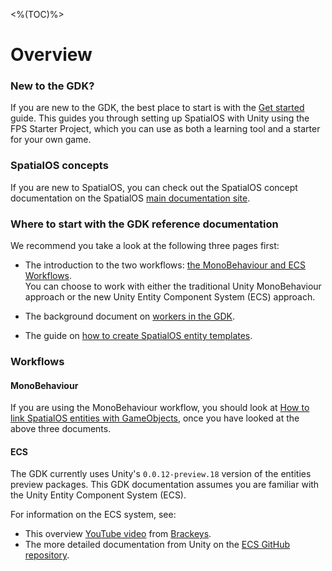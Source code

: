 <%(TOC)%>
# Overview

### New to the GDK?
If you are new to the GDK, the best place to start is with the [Get started]({{urlRoot}}/projects/fps/get-started/get-started) guide. This guides you through setting up SpatialOS with Unity using the FPS Starter Project, which you can use as both a learning tool and a starter for your own game.

### SpatialOS concepts

If you are new to SpatialOS, you can check out the SpatialOS concept documentation on the SpatialOS [main documentation site](https://docs.improbable.io/reference/latest/shared/concepts/spatialos).


### Where to start with the GDK reference documentation

We recommend you take a look at the following three pages first:

* The introduction to the two workflows: [the MonoBehaviour and ECS Workflows](\{\{urlRoot\}\}/reference/workflows/which-workflow.md). <br/>
You can choose to work with either the traditional Unity MonoBehaviour approach or the new Unity Entity Component System (ECS) approach.

* The background document on [workers in the GDK](\{\{urlRoot\}\}/reference/concepts/worker.md).

* The guide on [how to create SpatialOS entity templates](\{\{urlRoot\}\}/reference/concepts/entity-templates.md).

### Workflows

#### MonoBehaviour

If you are using the MonoBehaviour workflow, you should look at [How to link SpatialOS entities with GameObjects](\{\{urlRoot\}\}/reference/workflows/monobehaviour/linking/spatialos-entities.md), once you have looked at the above three documents.

#### ECS 

The GDK currently uses Unity's `0.0.12-preview.18` version of the entities preview packages. This GDK documentation assumes you are familiar with the Unity Entity Component System (ECS).

For information on the ECS system, see:

* This overview [YouTube video](https://www.youtube.com/watch?v=_U9wRgQyy6s) from [Brackeys](http://brackeys.com/).
* The more detailed documentation from Unity on the [ECS GitHub repository](https://github.com/Unity-Technologies/EntityComponentSystemSamples/blob/master/Documentation/index.md).
